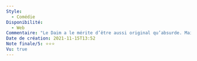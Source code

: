 ```yaml
---
Style:
  - Comédie
Disponibilité:
  - Web
Commentaire: "Le Daim a le mérite d’être aussi original qu’absurde. Mais c’est clairement Jean Dujardin qui sauve le film : certains passages semblent bâclés. Heureusement qu’il est court. "
Date de création: 2021-11-15T13:52
Note finale/5: ⭐⭐⭐
Vu: true
---
```

